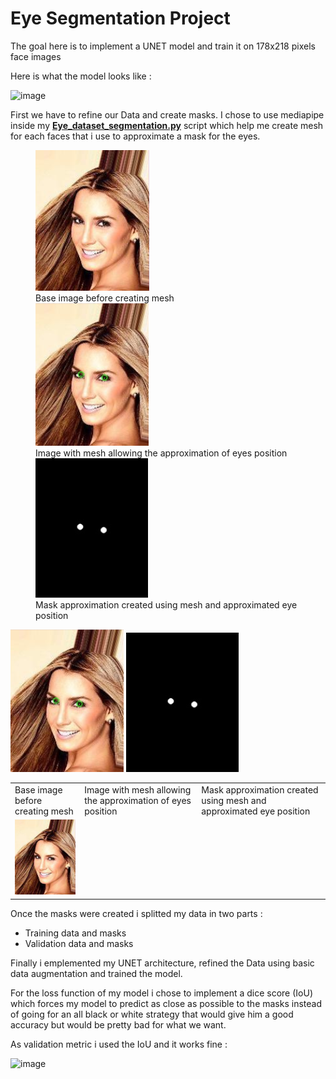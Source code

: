 # Eye Segmentation Project

The goal here is to implement a UNET model and train it on 178x218 pixels face images

Here is what the model looks like :

![image](https://github.com/Shifoue/Portfolio/assets/69169567/8eb8587b-0d9d-498c-9255-be0b518b7f7e)

First we have to refine our Data and create masks. I chose to use mediapipe inside my **[Eye_dataset_segmentation.py](https://github.com/Shifoue/Portfolio/blob/main/Eye_Segmentation_Project/Eye_dataset_segmentation.py)** script which help me create mesh for each faces that i use to approximate a mask for the eyes.

<figure> 
  <img src="head1_nomask.PNG" alt="..."/> <figcaption>Base image before creating mesh</figcaption> 
  <img src="head1_nomask_mediapipe.PNG" alt="..."/> <figcaption>Image with mesh allowing the approximation of eyes position</figcaption> 
  <img src="Head1_mask.PNG" alt="..."/> <figcaption>Mask approximation created using mesh and approximated eye position</figcaption>
</figure>

<table>
  <tr>
    <td>Base image before creating mesh</td>
     <td>Image with mesh allowing the approximation of eyes position</td>
     <td>Mask approximation created using mesh and approximated eye position</td>
  </tr>
  <tr>
    <td><img src="head1_nomask.PNG" alt="..."/></td>
  <rd><img src="head1_nomask_mediapipe.PNG" alt="..."/></td>
  <rd><img src="Head1_mask.PNG" alt="..."/></td>
  </tr>
 </table>

Once the masks were created i splitted my data in two parts :
  - Training data and masks
  - Validation data and masks

Finally i emplemented my UNET architecture, refined the Data using basic data augmentation and trained the model.

For the loss function of my model i chose to implement a dice score (IoU) which forces my model to predict as close as possible to the masks instead of going for an all black or white strategy that would give him a good accuracy but would be pretty bad for what we want.

As validation metric i used the IoU and it works fine :

![image](https://github.com/Shifoue/Portfolio/assets/69169567/67614430-a71b-46a7-b3ad-2127fe637bfc)
